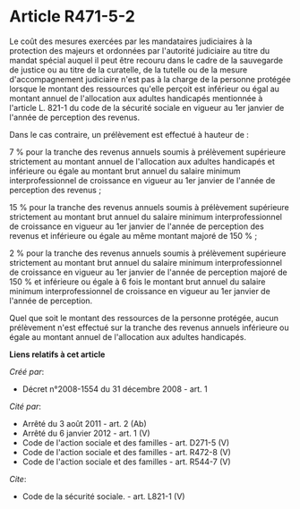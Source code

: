 # Article R471-5-2

Le coût des mesures exercées par les mandataires judiciaires à la protection des majeurs et ordonnées par l'autorité
judiciaire au titre du mandat spécial auquel il peut être recouru dans le cadre de la sauvegarde de justice ou au titre de la
curatelle, de la tutelle ou de la mesure d'accompagnement judiciaire n'est pas à la charge de la personne protégée lorsque le
montant des ressources qu'elle perçoit est inférieur ou égal au montant annuel de l'allocation aux adultes handicapés
mentionnée à l'article L. 821-1 du code de la sécurité sociale en vigueur au 1er janvier de l'année de perception des
revenus. 

Dans le cas contraire, un prélèvement est effectué à hauteur de : 

7 % pour la tranche des revenus annuels soumis à prélèvement supérieure strictement au montant annuel de l'allocation aux
adultes handicapés et inférieure ou égale au montant brut annuel du salaire minimum interprofessionnel de croissance en
vigueur au 1er janvier de l'année de perception des revenus ; 

15 % pour la tranche des revenus annuels soumis à prélèvement supérieure strictement au montant brut annuel du salaire
minimum interprofessionnel de croissance en vigueur au 1er janvier de l'année de perception des revenus et inférieure ou
égale au même montant majoré de 150 % ; 

2 % pour la tranche des revenus annuels soumis à prélèvement supérieure strictement au montant brut annuel du salaire minimum
interprofessionnel de croissance en vigueur au 1er janvier de l'année de perception majoré de 150 % et inférieure ou égale à
6 fois le montant brut annuel du salaire minimum interprofessionnel de croissance en vigueur au 1er janvier de l'année de
perception. 

Quel que soit le montant des ressources de la personne protégée, aucun prélèvement n'est effectué sur la tranche des revenus
annuels inférieure ou égale au montant annuel de l'allocation aux adultes handicapés.

**Liens relatifs à cet article**

_Créé par_:

  - Décret n°2008-1554 du 31 décembre 2008 - art. 1

_Cité par_:

  - Arrêté du 3 août 2011 - art. 2 (Ab)
  - Arrêté du 6 janvier 2012 - art. 1 (V)
  - Code de l'action sociale et des familles - art. D271-5 (V)
  - Code de l'action sociale et des familles - art. R472-8 (V)
  - Code de l'action sociale et des familles - art. R544-7 (V)

_Cite_:

  - Code de la sécurité sociale. - art. L821-1 (V)
